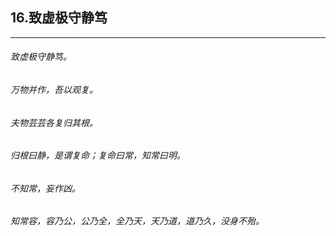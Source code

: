 ## 16.致虚极守静笃
---


###### 致虚极守静笃。

###### 万物并作，吾以观复。

###### 夫物芸芸各复归其根。

###### 归根曰静，是谓复命；复命曰常，知常曰明。

###### 不知常，妄作凶。

###### 知常容，容乃公，公乃全，全乃天，天乃道，道乃久，没身不殆。

###### 

